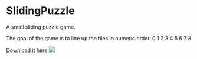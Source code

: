 # SlidingPuzzle
A small sliding puzzle game.
  
The goal of the game is to line up the tiles in numeric order.
0 1 2
3 4 5
6 7 8
  
[Download it here ![](http://i.imgur.com/6OIg23a.png)](https://mega.nz/#!PQgEEThS!6xy_atrEjWVCRYV8-r67y5MR9r4AegfDAS32W3mLdJo)


